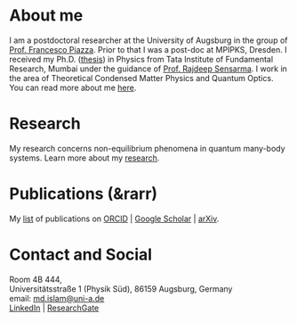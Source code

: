 # About me
I am a postdoctoral researcher at the University of Augsburg in the group of [Prof. Francesco Piazza](https://www.uni-augsburg.de/en/fakultaet/mntf/physik/groups/theo3/team/francesco-piazza/). Prior to that I was a post-doc at MPIPKS, Dresden. I received my Ph.D. ([thesis](https://drive.google.com/file/d/1s8qKV03teZyWtI6WsVnuPqxpTmsf3go1/view)) in Physics from Tata Institute of Fundamental Research, Mumbai under the guidance of [Prof. Rajdeep Sensarma](https://sites.google.com/view/rsensarma/home). I work in the area of Theoretical Condensed Matter Physics and Quantum Optics. You can read more about me [here](https://miphysics.github.io/about).

# Research 
My research concerns non-equilibrium phenomena in quantum many-body systems.
Learn more about my [research](https://miphysics.github.io/research). 

# Publications (&rarr)
My [list](https://miphysics.github.io/publications) of publications on [ORCID](https://orcid.org/0000-0002-0992-5531) | [Google Scholar](https://scholar.google.com.au/citations?hl=en&user=K5gZKkQAAAAJ) | [arXiv](https://arxiv.org/a/islam_m_4.html).

# Contact and Social
Room 4B 444,\
Universitätsstraße 1 (Physik Süd), 
86159 Augsburg, Germany\
email: md.islam@uni-a.de\
[LinkedIn](https://www.linkedin.com/in/mursalin-islam-physics) | [ResearchGate](https://www.researchgate.net/profile/Md-Mursalin-Islam)




